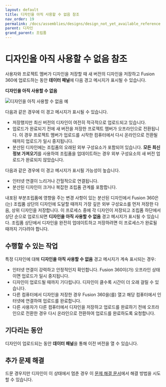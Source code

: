 ```yaml
---
layout: default
title: 디자인을 아직 사용할 수 없음 참조
nav_order: 19
permalink: /docs/assemblies/designs/design_not_yet_available_reference
parent: 디자인
grand_parent: 조립품
---
```

디자인을 아직 사용할 수 없음 참조
===================

사용자와 프로젝트 멤버가 디자인을 저장할 때 새 버전의 디자인을 저장하고 Fusion 360에 업로드하는 동안 **데이터 패널**에 다음 경고 메시지가 표시될 수 있습니다.

**디자인을 아직 사용할 수 없음**

![디자인을 아직 사용할 수 없음 예](https://help.autodesk.com/cloudhelp/KOR/Fusion-Assemble/images/example/dp-design-not-yet-available.png)

다음과 같은 경우에 이 경고 메시지가 표시될 수 있습니다.

*   저장했지만 최신 버전의 디자인이 여전히 적극적으로 업로드되고 있습니다.
*   업로드가 완료되기 전에 새 버전을 저장한 프로젝트 멤버가 오프라인으로 전환됩니다. 이 경우 프로젝트 멤버가 업로드를 시작한 컴퓨터에서 다시 온라인으로 전환될 때까지 업로드가 일시 중지됩니다.
*   분산된 디자인에는 조립품의 오래된 외부 구성요소가 포함되어 있습니다. **모든 최신 정보 가져오기**를 사용하여 조립품을 업데이트하는 경우 외부 구성요소의 새 버전 업로드가 완료되지 않았습니다.

다음과 같은 경우에 이 경고 메시지가 표시될 가능성이 높습니다.

*   인터넷 연결이 느리거나 간헐적으로 연결됩니다.
*   분산된 디자인이 크거나 복잡한 조립품 관계를 포함합니다.

내포된 부분조립품에 영향을 주는 변경 사항이 있는 분산된 디자인에서 Fusion 360은(는) 조립품 상단의 디자인에 도달할 때까지 가장 깊은 외부 구성요소를 먼저 저장한 다음, 상위 디자인을 저장합니다. 이 프로세스 중에 각 디자인이 저장되고 조립품 하단에서 상단 순으로 업로드되면 **디자인을 아직 사용할 수 없음** 경고 메시지가 표시될 수 있습니다. 조립품 상단에서 디자인을 완전히 업데이트하고 저장하려면 이 프로세스가 완료될 때까지 기다려야 합니다.

수행할 수 있는 작업
-----------

특정 디자인에 대해 **디자인을 아직 사용할 수 없음** 경고 메시지가 계속 표시되는 경우:

*   인터넷 연결이 강력하고 안정적인지 확인합니다. Fusion 360이(가) 오프라인 상태이면 업로드가 일시 중지됩니다.
*   디자인이 업로드될 때까지 기다립니다. 디자인이 클수록 시간이 더 오래 걸릴 수 있습니다.
*   다른 컴퓨터에서 디자인을 저장한 경우 Fusion 360을(를) 열고 해당 컴퓨터에서 인터넷에 연결하여 업로드를 완료합니다.
*   다른 사용자가 다른 컴퓨터에서 디자인을 저장하고 업로드를 완료하기 전에 오프라인으로 전환한 경우 다시 온라인으로 전환하여 업로드를 완료하도록 요청합니다.

기다리는 동안
-------

디자인이 업로드되는 동안 **데이터 패널**을 통해 이전 버전을 열 수 있습니다.

추가 문제 해결
--------

드문 경우지만 디자인이 이 상태에서 멈춘 경우 이 [문제 해결 문서](https://knowledge.autodesk.com/support/fusion-360/troubleshooting/caas/sfdcarticles/sfdcarticles/Error-The-file-is-not-available-at-the-moment-when-hovering-over-exclamation-mark-next-to-design-thumbnail-in-Fusion-360-data-panel.html)에서 해결 방법을 시도할 수 있습니다.